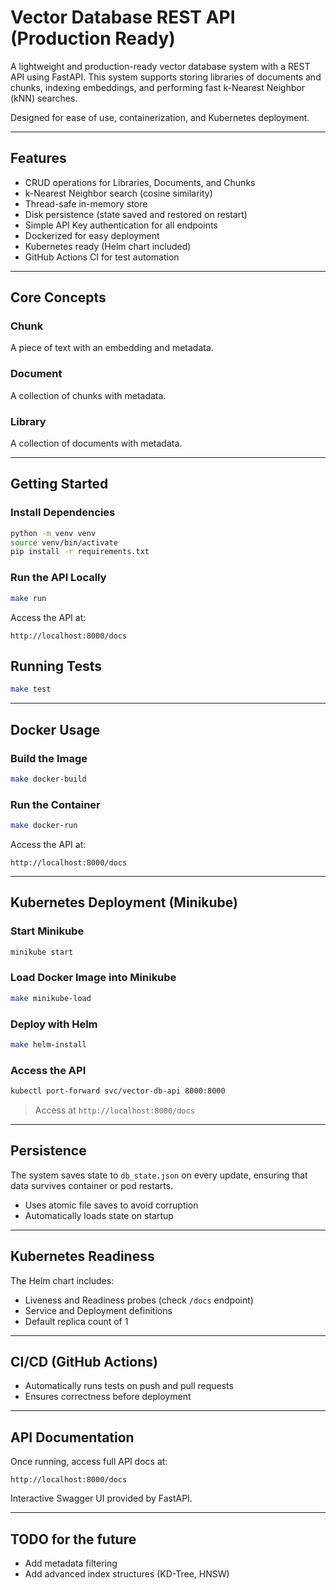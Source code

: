 # Vector Database REST API (Production Ready)

A lightweight and production-ready vector database system with a REST API using FastAPI. This system supports storing libraries of documents and chunks, indexing embeddings, and performing fast k-Nearest Neighbor (kNN) searches.

Designed for ease of use, containerization, and Kubernetes deployment.

---

## Features

- CRUD operations for Libraries, Documents, and Chunks
- k-Nearest Neighbor search (cosine similarity)
- Thread-safe in-memory store
- Disk persistence (state saved and restored on restart)
- Simple API Key authentication for all endpoints
- Dockerized for easy deployment
- Kubernetes ready (Helm chart included)
- GitHub Actions CI for test automation

---

## Core Concepts

### Chunk
A piece of text with an embedding and metadata.

### Document
A collection of chunks with metadata.

### Library
A collection of documents with metadata.

---

## Getting Started

### Install Dependencies

```bash
python -m venv venv
source venv/bin/activate
pip install -r requirements.txt
```

### Run the API Locally

```bash
make run
```

Access the API at:

```
http://localhost:8000/docs
```

## Running Tests

```bash
make test
```

---

## Docker Usage

### Build the Image

```bash
make docker-build
```

### Run the Container

```bash
make docker-run
```

Access the API at:

```
http://localhost:8000/docs
```

---

## Kubernetes Deployment (Minikube)

### Start Minikube

```bash
minikube start
```

### Load Docker Image into Minikube

```bash
make minikube-load
```

### Deploy with Helm

```bash
make helm-install
```

### Access the API

```bash
kubectl port-forward svc/vector-db-api 8000:8000
```

> Access at `http://localhost:8000/docs`

---

## Persistence

The system saves state to `db_state.json` on every update, ensuring that data survives container or pod restarts.

- Uses atomic file saves to avoid corruption
- Automatically loads state on startup

---

## Kubernetes Readiness

The Helm chart includes:

- Liveness and Readiness probes (check `/docs` endpoint)
- Service and Deployment definitions
- Default replica count of 1

---

## CI/CD (GitHub Actions)

- Automatically runs tests on push and pull requests
- Ensures correctness before deployment

---

## API Documentation

Once running, access full API docs at:

```
http://localhost:8000/docs
```

Interactive Swagger UI provided by FastAPI.

---


## TODO for the future

- Add metadata filtering
- Add advanced index structures (KD-Tree, HNSW)
